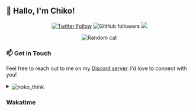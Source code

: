 ## 👋 Hallo, I'm Chiko!

<div align="center">

[![Twitter Follow](https://img.shields.io/twitter/follow/chikoxq?label=Follow)](https://twitter.com/intent/follow?screen_name=chikoxq)
![GitHub followers](https://img.shields.io/github/followers/chikof?label=Follow&style=social)
![](https://komarev.com/ghpvc/?username=chikof&color=blue)

</div>

<a href="https://cataas.com">
<img src="https://cataas.com/cat?type=square" align="right" width="300"alt="Random cat">
</a>

<div><picture><img src="https://raw.githubusercontent.com/carbon-language/carbon-lang/refs/heads/trunk/docs/images/bumper.png" alt=""></picture></div>

### 📫 Get in Touch
Feel free to reach out to me on my [Discord server](https://discord.gg/sejc7TnX6N). I'd love to connect with you!

<details>
<summary>
<img src="https://cdn3.emoji.gg/emojis/64203-noko-think.png" width="35px" height="35px" alt="noko_think" align="center">

### Wakatime
</summary>

<!--START_SECTION:waka-->
![Code Time](http://img.shields.io/badge/Code%20Time-2%2C433%20hrs%201%20min-blue)

![Profile Views](http://img.shields.io/badge/Profile%20Views-19-blue)

![Lines of code](https://img.shields.io/badge/From%20Hello%20World%20I%27ve%20Written-9.8%20million%20lines%20of%20code-blue)

**🐱 My GitHub Data** 

> 📦 106.3 kB Used in GitHub's Storage 
 > 
> 🏆 448 Contributions in the Year 2025
 > 
> 💼 Opted to Hire
 > 
> 📜 42 Public Repositories 
 > 
> 🔑 33 Private Repositories 
 > 
**I'm a Night 🦉** 

```text
🌞 Morning                927 commits         █░░░░░░░░░░░░░░░░░░░░░░░░   04.79 % 
🌆 Daytime                6010 commits        ████████░░░░░░░░░░░░░░░░░   31.06 % 
🌃 Evening                9316 commits        ████████████░░░░░░░░░░░░░   48.15 % 
🌙 Night                  3095 commits        ████░░░░░░░░░░░░░░░░░░░░░   16.00 % 
```
📅 **I'm Most Productive on Sunday** 

```text
Monday                   2265 commits        ███░░░░░░░░░░░░░░░░░░░░░░   11.71 % 
Tuesday                  1336 commits        ██░░░░░░░░░░░░░░░░░░░░░░░   06.91 % 
Wednesday                2607 commits        ███░░░░░░░░░░░░░░░░░░░░░░   13.47 % 
Thursday                 2899 commits        ████░░░░░░░░░░░░░░░░░░░░░   14.98 % 
Friday                   3566 commits        █████░░░░░░░░░░░░░░░░░░░░   18.43 % 
Saturday                 2417 commits        ███░░░░░░░░░░░░░░░░░░░░░░   12.49 % 
Sunday                   4258 commits        ██████░░░░░░░░░░░░░░░░░░░   22.01 % 
```


📊 **This Week I Spent My Time On** 

```text
🕑︎ Time Zone: Europe/London

💬 Programming Languages: 
Nix                      19 mins             ████████████░░░░░░░░░░░░░   46.97 % 
Other                    11 mins             ███████░░░░░░░░░░░░░░░░░░   27.60 % 
Lua                      5 mins              ███░░░░░░░░░░░░░░░░░░░░░░   13.54 % 
Rust                     3 mins              ██░░░░░░░░░░░░░░░░░░░░░░░   08.00 % 
Bash                     1 min               █░░░░░░░░░░░░░░░░░░░░░░░░   02.73 % 

🔥 Editors: 
Neovim                   42 mins             █████████████████████████   100.00 % 

💻 Operating System: 
Linux                    42 mins             █████████████████████████   100.00 % 
```

**I Mostly Code in TypeScript** 

```text
TypeScript               32 repos            ██████████░░░░░░░░░░░░░░░   41.03 % 
Rust                     29 repos            █████████░░░░░░░░░░░░░░░░   37.18 % 
Nix                      6 repos             ██░░░░░░░░░░░░░░░░░░░░░░░   07.69 % 
Lua                      3 repos             █░░░░░░░░░░░░░░░░░░░░░░░░   03.85 % 
Svelte                   1 repo              ░░░░░░░░░░░░░░░░░░░░░░░░░   01.28 % 
```




 Last Updated on 30/09/2025 01:07:02 UTC
<!--END_SECTION:waka-->

</details>

<!--
<p align="center">
     <a href="https://discord.gg/HhybNhchcC"><img src="https://invidget.switchblade.xyz/sejc7TnX6N" align="center" ><a>
</p> 
-->
